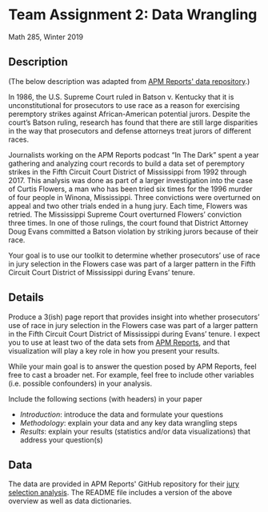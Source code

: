 Team Assignment 2: Data Wrangling
================
Math 285, Winter 2019

Description
-----------

(The below description was adapted from [APM Reports' data repository](https://github.com/APM-Reports/jury-data).)

In 1986, the U.S. Supreme Court ruled in Batson v. Kentucky that it is unconstitutional for prosecutors to use race as a reason for exercising peremptory strikes against African-American potential jurors. Despite the court’s Batson ruling, research has found that there are still large disparities in the way that prosecutors and defense attorneys treat jurors of different races.

Journalists working on the APM Reports podcast “In The Dark” spent a year gathering and analyzing court records to build a data set of peremptory strikes in the Fifth Circuit Court District of Mississippi from 1992 through 2017. This analysis was done as part of a larger investigation into the case of Curtis Flowers, a man who has been tried six times for the 1996 murder of four people in Winona, Mississippi. Three convictions were overturned on appeal and two other trials ended in a hung jury. Each time, Flowers was retried. The Mississippi Supreme Court overturned Flowers’ conviction three times. In one of those rulings, the court found that District Attorney Doug Evans committed a Batson violation by striking jurors because of their race.

Your goal is to use our toolkit to determine whether prosecutors’ use of race in jury selection in the Flowers case was part of a larger pattern in the Fifth Circuit Court District of Mississippi during Evans’ tenure.

Details
-------

Produce a 3(ish) page report that provides insight into whether prosecutors’ use of race in jury selection in the Flowers case was part of a larger pattern in the Fifth Circuit Court District of Mississippi during Evans’ tenure. I expect you to use at least two of the data sets from [APM Reports](https://github.com/APM-Reports/jury-data), and that visualization will play a key role in how you present your results.

While your main goal is to answer the question posed by APM Reports, feel free to cast a broader net. For example, feel free to include other variables (i.e. possible confounders) in your analysis.

Include the following sections (with headers) in your paper

-   *Introduction*: introduce the data and formulate your questions
-   *Methodology*: explain your data and any key data wrangling steps
-   *Results*: explain your results (statistics and/or data visualizations) that address your question(s)

Data
----

The data are provided in APM Reports' GitHub repository for their [jury selection analysis](https://github.com/APM-Reports/jury-data). The README file includes a version of the above overview as well as data dictionaries.
